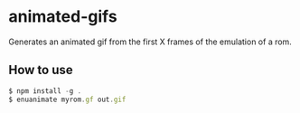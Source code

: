 
# animated-gifs

Generates an animated gif from the first X frames of the emulation
of a rom.

## How to use

```js
$ npm install -g .
$ enuanimate myrom.gf out.gif
```
